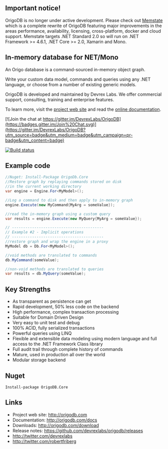 ## Important notice!

OrigoDB is no longer under active development. Please check out [Memstate](https://github.com/devrexlabs/memstate) which is a complete rewrite of OrigoDB featuring major improvements in the areas performance, availability, licensing, cross-platform, docker and cloud support. Memstate targets .NET Standard 2.0 so will run on .NET Framework >= 4.6.1, .NET Core >= 2.0, Xamarin and Mono.

## In-memory database for NET/Mono

An Origo database is a command-sourced in-memory object graph.

Write your custom data model, commands and queries using any .NET language, or choose from a number of existing generic models.

OrigoDB is developed and maintained by Devrex Labs. We offer commercial support, consulting, training and enterprise features.

To learn more, visit the [project web site](http://origodb.com) and read the [online documentation](http://origodb.com/docs).

[![Join the chat at https://gitter.im/DevrexLabs/OrigoDB](https://badges.gitter.im/Join%20Chat.svg)](https://gitter.im/DevrexLabs/OrigoDB?utm_source=badge&utm_medium=badge&utm_campaign=pr-badge&utm_content=badge)

[![Build status](https://ci.appveyor.com/api/projects/status/v96t7i3a1kf0gqq3/branch/dev?svg=true)](https://ci.appveyor.com/project/rofr/origodb/branch/dev)

## Example code
```csharp
//Nuget: Install-Package OrigoDb.Core
//Restore graph by replaying commands stored on disk
//in the current working directory
var engine = Engine.For<MyModel>();

//Log a command to disk and then apply to in-memory graph
engine.Execute(new MyCommand{MyArg = someValue});

//read the in-memory graph using a custom query
var results = engine.Execute(new MyQuery{MyArg = someValue});

// -----------------------------------------
// Example #2 - Implicit operations
// -----------------------------------------
//restore graph and wrap the engine in a proxy
MyModel db = Db.For<MyModel>();

//void methods are translated to commands
db.MyCommand(someValue);

//non-void methods are translated to queries
var results = db.MyQuery(someValue);
```

## Key Strengths
* As transparent as persistence can get
* Rapid development, 50% less code on the backend
* High performance, complex transaction processing
* Suitable for Domain Driven Design
* Very easy to unit test and debug
* 100% ACID, fully serialized transactions
* Powerful queries using LINQ
* Flexible and extensible data modeling using modern language and full access to the .NET Framework Class library
* Full audit trail through complete history of commands
* Mature, used in production all over the world
* Modular storage backend

## Nuget
`Install-package OrigoDB.Core`

## Links
* Project web site: http://origodb.com
* Documentation: http://origodb.com/docs
* Downloads: http://origodb.com/download
* Release notes: https://github.com/devrexlabs/origodb/releases
* http://twitter.com/devrexlabs
* http://twitter.com/robertfriberg
